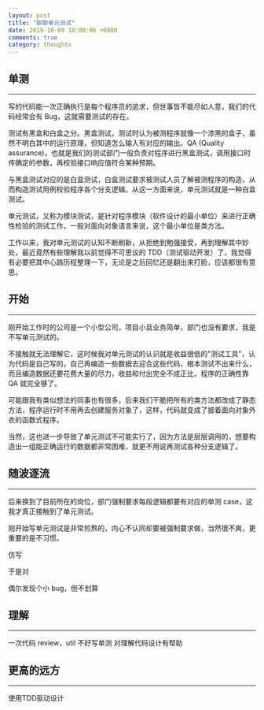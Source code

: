 ```yaml
---
layout: post
title: "聊聊单元测试"
date: 2019-10-09 10:00:06 +0800
comments: true
category: thoughts
---
```

## 单测
---
写的代码能一次正确执行是每个程序员的追求，但世事皆不能尽如人意，我们的代码经常会有 Bug，这就需要测试的存在。

测试有黑盒和白盒之分。黑盒测试，测试时认为被测程序就像一个漆黑的盒子，虽然不明白其中的运行原理，但知道怎么输入有对应的输出。QA (Quality assurance)，也就是我们的测试部门一般负责对程序进行黑盒测试，调用接口时传确定的参数，再校验接口响应值符合某种预期。

与黑盒测试对应的是白盒测试，白盒测试要求被测试人员了解被测程序的构造，从而构造测试用例校验程序各个分支逻辑。从这一方面来说，单元测试就是一种白盒测试。

单元测试，又称为模块测试，是针对程序模块（软件设计的最小单位）来进行正确性检验的测试工作，一般对面向对象语言来说，这个最小单位是类方法。

工作以来，我对单元测试的认知不断刷新，从拒绝到勉强接受，再到理解其中妙处，最近竟然有些理解我以前觉得不可思议的 TDD（测试驱动开发）了，我觉得有必要把其中心路历程整理一下，无论是之后回忆还是翻出来打脸，应该都很有意思。                                             

## 开始
---
刚开始工作时的公司是一个小型公司，项目小且业务简单，部门也没有要求，我是不写单元测试的。

不接触就无法理解它，这时候我对单元测试的认识就是收益很低的"测试工具"，认为代码是自己写的，自己再编造一些数据去迎合这些代码，根本测试不出来什么，而且编造数据还要花费大量的尽力，收益和付出完全不成正比，程序的正确性靠 QA 就完全够了。

可能跟我有类似想法的同事也有很多，后来我们干脆把所有的类方法都改成了静态方法，程序运行时不用再去创建服务对象了，这样，代码就变成了披着面向对象外衣的函数式程序。

当然，这也进一步导致了单元测试不可能实行了，因为方法是层层调用的，想要构造出一组能正确运行的数据都非常困难，就更不用说再测试各种分支逻辑了。

## 随波逐流
---
后来换到了目前所在的岗位，部门强制要求每段逻辑都要有对应的单测 case，这我才真正接触到了单元测试。

刚开始写单元测试是非常煎熬的，内心不认同却要被强制要求做，当然很不爽，更重要的是不习惯。

仿写

于是对

偶尔发现个小 bug，但不划算


## 理解
---
一次代码 review，util 不好写单测
对理解代码设计有帮助 


## 更高的远方
---

使用TDD驱动设计


































